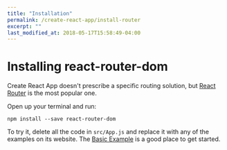 ```yaml
---
title: "Installation"
permalink: /create-react-app/install-router
excerpt: ""
last_modified_at: 2018-05-17T15:58:49-04:00
---
```


# Installing react-router-dom

Create React App doesn't prescribe a specific routing solution, but [React Router](https://reacttraining.com/react-router) is the most popular one.

Open up your terminal and run:

```
npm install --save react-router-dom
```

To try it, delete all the code in `src/App.js` and replace it with any of the examples on its website. The [Basic Example](https://reacttraining.com/react-router/web/example/basic) is a good place to get started.